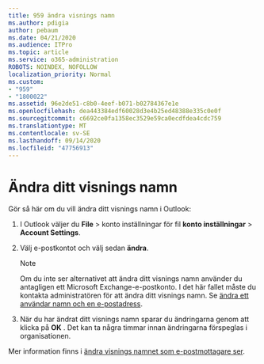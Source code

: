 ```yaml
---
title: 959 ändra visnings namn
ms.author: pdigia
author: pebaum
ms.date: 04/21/2020
ms.audience: ITPro
ms.topic: article
ms.service: o365-administration
ROBOTS: NOINDEX, NOFOLLOW
localization_priority: Normal
ms.custom:
- "959"
- "1800022"
ms.assetid: 96e2de51-c8b0-4eef-b071-b02784367e1e
ms.openlocfilehash: dea443384edf60028d3e4b25ed48388e335c0e0f
ms.sourcegitcommit: c6692ce0fa1358ec3529e59ca0ecdfdea4cdc759
ms.translationtype: MT
ms.contentlocale: sv-SE
ms.lasthandoff: 09/14/2020
ms.locfileid: "47756913"
---
```

# <a name="change-your-display-name"></a>Ändra ditt visnings namn
  
Gör så här om du vill ändra ditt visnings namn i Outlook:
  
1. I Outlook väljer du **File** \> konto inställningar för fil **konto inställningar** \> **Account Settings**.

2. Välj e-postkontot och välj sedan **ändra**.

    > [!NOTE]
    > Om du inte ser alternativet att ändra ditt visnings namn använder du antagligen ett Microsoft Exchange-e-postkonto. I det här fallet måste du kontakta administratören för att ändra ditt visnings namn. Se [ändra ett användar namn och en e-postadress](https://docs.microsoft.com/microsoft-365/admin/add-users/change-a-user-name-and-email-address).
  
3. När du har ändrat ditt visnings namn sparar du ändringarna genom att klicka på **OK** . Det kan ta några timmar innan ändringarna förspeglas i organisationen.

Mer information finns i [ändra visnings namnet som e-postmottagare ser](https://support.office.com/article/2b53331a-ba2a-4803-88dc-ac9fe376c8a9.aspx).
  